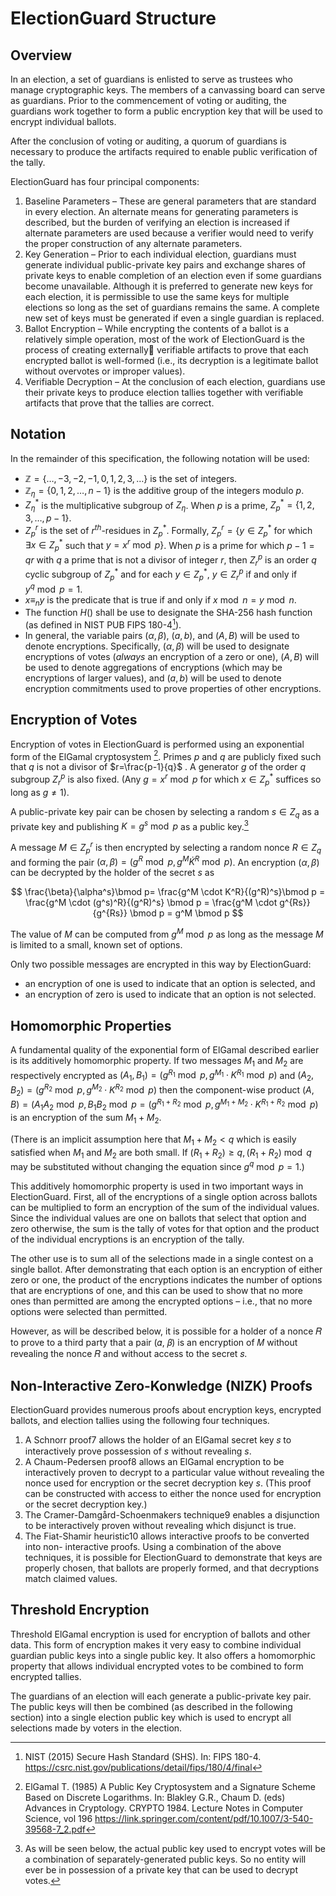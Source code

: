 # ElectionGuard Structure

## Overview

In an election, a set of guardians is enlisted to serve as trustees who manage cryptographic keys. The members of a canvassing board can serve as guardians. Prior to the commencement of voting or auditing, the guardians work together to form a public encryption key that will be used to encrypt individual ballots.

After the conclusion of voting or auditing, a quorum of guardians is necessary to produce the artifacts required to enable public verification of the tally.

ElectionGuard has four principal components:

1. Baseline Parameters – These are general parameters that are standard in every election. An alternate means for generating parameters is described, but the burden of verifying an election is increased if alternate parameters are used because a verifier would need to verify the proper construction of any alternate parameters.
2. Key Generation – Prior to each individual election, guardians must generate individual public-private key pairs and exchange shares of private keys to enable completion of an election even if some guardians become unavailable. Although it is preferred to generate new keys for each election, it is permissible to use the same keys for multiple elections so long as the set of guardians remains the same. A complete new set of keys must be generated if even a single guardian is replaced.
3. Ballot Encryption – While encrypting the contents of a ballot is a relatively simple operation, most of the work of ElectionGuard is the process of creating externally verifiable artifacts to prove that each encrypted ballot is well-formed (i.e., its decryption is a legitimate ballot without overvotes or improper values).
4. Verifiable Decryption – At the conclusion of each election, guardians use their private keys to produce election tallies together with verifiable artifacts that prove that the tallies are correct.

## Notation

In the remainder of this specification, the following notation will be used:

* $ℤ = \{\dots , −3, −2, −1, 0, 1, 2, 3, \dots\}$ is the set of integers.
* $ℤ_\eta = \{0, 1, 2, \dots , n − 1\}$ is the additive group of the integers modulo $p$.
* $Z_\eta^*$ is the multiplicative subgroup of $Z_\eta$. When $p$ is a prime, $Z_p^* = \{1,2,3, \dots, p-1\}$.
* $Z_p^r$ is the set of $r^{th}$-residues in $Z_p^*$. Formally, $Z_p^r = \{ y \in Z_p^*$ for which $\exists x \in Z_p^*$ such that $y=x^r\bmod p \}$. When $p$ is a prime for which $p-1=qr$ with $q$ a prime that is not a divisor of integer $r$, then $Z_r^p$ is an order $q$ cyclic subgroup of $Z_p^*$ and for each $y\in Z_p^*$, $y\in Z_r^p$ if and only if $y^q \bmod p = 1$.
* $x\equiv_n y$ is the predicate that is true if and only if $x \bmod n = y \bmod n$.
* The function $H()$ shall be use to designate the SHA-256 hash function (as defined in NIST PUB FIPS 180-4[^3]).
* In general, the variable pairs $(\alpha, \beta)$, $(a, b)$, and $(A,B)$ will be used to denote encryptions. Specifically, $(\alpha,\beta)$ will be used to designate encryptions of votes (*always* an encryption of a zero or one), $(A,B)$ will be used to denote aggregations of encryptions (which may be encryptions of larger values), and $(a,b)$ will be used to denote encryption commitments used to prove properties of other encryptions.

## Encryption of Votes

Encryption of votes in ElectionGuard is performed using an exponential form of the ElGamal cryptosystem [^4]. Primes $p$ and $q$ are publicly fixed such that $q$ is not a divisor of $r=\frac{p-1}{q}$ . A generator $g$ of the order $q$ subgroup $Z_r^p$ is also fixed. (Any $g=x^r\bmod p$ for which $x \in Z_p^*$
suffices so long as $g\ne 1$).

A public-private key pair can be chosen by selecting a random $s \in Z_q$ as a private key and publishing $K = g^s \bmod p$ as a public key.[^5]

A message $M \in Z_p^r$ is then encrypted by selecting a random nonce $R \in Z_q$ and forming the pair $(\alpha,\beta) = (g^R \bmod p, g^M \dot K^R \bmod p)$. An encryption $(\alpha,\beta)$ can be decrypted by the holder of the secret $s$ as

$$
\frac{\beta}{\alpha^s}\bmod p= \frac{g^M \cdot K^R}{(g^R)^s}\bmod p = \frac{g^M \cdot (g^s)^R}{(g^R)^s} \bmod p = \frac{g^M \cdot g^{Rs}}{g^{Rs}} \bmod p = g^M \bmod p
$$

The value of $M$ can be computed from $g^M \bmod p$ as long as the message $M$ is limited to a small, known set of options.

Only two possible messages are encrypted in this way by ElectionGuard:

* an encryption of one is used to indicate that an option is selected, and
* an encryption of zero is used to indicate that an option is not selected.

## Homomorphic Properties

A fundamental quality of the exponential form of ElGamal described earlier is its additively homomorphic property. If two messages $M_1$ and $M_2$ are respectively encrypted as $(A_1,B_1) = (g^{R_1} \bmod p,g^{M_1}\cdot K^{R_1} \bmod p)$ and
$(A_2,B_2) = (g^{R_2} \bmod p,g^{M_2}\cdot K^{R_2} \bmod p)$
then the component-wise product
$(A,B) = (A_1 A_2 \bmod p, B_1 B_2 \bmod p = (g^{R_1 + R_2} \bmod p, g^{M_1 + M_2} \cdot K^{R_1 + R_2} \bmod p)$ is an encryption of the sum $M_1 + M_2$.

(There is an implicit assumption here that $M_1 + M_2 < q$ which is easily satisfied when $M_1$ and $M_2$ are both small. If $(R_1 + R_2) \ge q, (R_1 + R_2) \bmod q$ may be substituted without changing the equation since $g^q \bmod p =1$.)

This additively homomorphic property is used in two important ways in ElectionGuard. First, all of the encryptions of a single option across ballots can be multiplied to form an encryption of the sum of the individual values. Since the individual values are one on ballots that select that option and zero otherwise, the sum is the tally of votes for that option and the product of the individual encryptions is an encryption of the tally.

The other use is to sum all of the selections made in a single contest on a single ballot. After demonstrating that each option is an encryption of either zero or one, the product of the encryptions indicates the number of options that are encryptions of one, and this can be used to show that no more ones than permitted are among the encrypted options – i.e., that no more options were selected than permitted.

However, as will be described below, it is possible for a holder of a nonce 𝑅 to prove to a third party that a pair (𝛼, 𝛽) is an encryption of 𝑀 without revealing the nonce 𝑅 and without access to the secret 𝑠.

## Non-Interactive Zero-Konwledge (NIZK) Proofs

ElectionGuard provides numerous proofs about encryption keys, encrypted ballots, and election tallies using the following four techniques.

1. A Schnorr proof7 allows the holder of an ElGamal secret key 𝑠 to interactively prove possession of $s$ without revealing $s$.
2. A Chaum-Pedersen proof8 allows an ElGamal encryption to be interactively proven to decrypt to a particular value without revealing the nonce used for encryption or the secret decryption key $s$. (This proof can be constructed with access to either the nonce used for encryption or the secret decryption key.)
3. The Cramer-Damgård-Schoenmakers technique9 enables a disjunction to be interactively proven without revealing which disjunct is true.
4. The Fiat-Shamir heuristic10 allows interactive proofs to be converted into non- interactive proofs.
Using a combination of the above techniques, it is possible for ElectionGuard to demonstrate that keys are properly chosen, that ballots are properly formed, and that decryptions match claimed values.

## Threshold Encryption

Threshold ElGamal encryption is used for encryption of ballots and other data. This form of encryption makes it very easy to combine individual guardian public keys into a single public key. It also offers a homomorphic property that allows individual encrypted votes to be combined to form encrypted tallies.

The guardians of an election will each generate a public-private key pair. The public keys will then be combined (as described in the following section) into a single election public key which is used to encrypt all selections made by voters in the election.

[^3]: NIST (2015) Secure Hash Standard (SHS). In: FIPS 180-4. https://csrc.nist.gov/publications/detail/fips/180/4/final

[^4]: ElGamal T. (1985) A Public Key Cryptosystem and a Signature Scheme Based on Discrete Logarithms. In:  Blakley G.R., Chaum D. (eds) Advances in Cryptology. CRYPTO 1984. Lecture Notes in Computer Science, vol 196
https://link.springer.com/content/pdf/10.1007/3-540-39568-7_2.pdf

[^5]: As will be seen below, the actual public key used to encrypt votes will be a combination of separately-generated public keys. So no entity will ever be in possession of a private key that can be used to decrypt votes.

[^6]: The simplest way to compute $M$ from $g^M \bmod p$ is an exhaustive search through possible values of $M$. Alternatively, a table of pairing each possible value of $g^M \bmod p$ can be pre-computed. A final option which can accommodate a larger space of possible values for $M$ is to use Shanks’s *baby-step giant-step method* as described in the 1971 paper “Class Number, a Theory of Factorization and Genera,” Proceedings of Symposium in Pure Mathematics, Vol. 20, American Mathematical Society, Providence, 1971, pp. 415-440.

[^7]: Schnorr C.P. (1990) Efficient Identification and Signatures for Smart Cards. In: Brassard G. (eds) Advances in Cryptology — CRYPTO’ 89 Proceedings. CRYPTO 1989. Lecture Notes in Computer Science, vol 435. Springer, New York, NY. https://link.springer.com/content/pdf/10.1007/0-387-34805-0_22.pdf

[^8]: Chaum D., Pedersen T.P. (1993) Wallet Databases with Observers. In: Brickell E.F. (eds) Advances in
Cryptology — CRYPTO' 92. Lecture Notes in Computer Science, volume 740. Springer, Berlin, Heidelberg. https://link.springer.com/content/pdf/10.1007/3-540-48071-4_7.pdf

